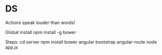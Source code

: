 DS
==
Actions speak louder than words!

Global install
npm install -g bower

Steps:
cd server
npm install
bower angular bootstrap angular-route
node app.js